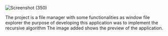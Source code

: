 ![Screenshot (350)](https://github.com/deliver21/FileManager/assets/107889427/258688fb-8d89-4907-93b9-13a077f2fc43)

The project is a file manager with some functionalities as window file explorer
the purpose of developing this application was to implement the recursive algorithm
The image added shows the preview of the application.
